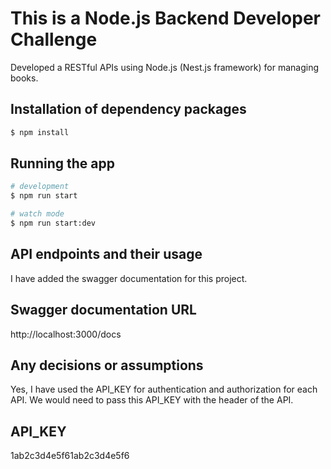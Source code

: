 # This is a Node.js Backend Developer Challenge

Developed a RESTful APIs using Node.js (Nest.js framework) for managing books.

## Installation of dependency packages

```bash
$ npm install

```

## Running the app

```bash
# development
$ npm run start

# watch mode
$ npm run start:dev

```

## API endpoints and their usage

I have added the swagger documentation for this project.

## Swagger documentation URL

http://localhost:3000/docs

## Any decisions or assumptions

Yes, I have used the API_KEY for authentication and authorization for each API. We would need to pass this API_KEY with the header of the API.

## API_KEY

1ab2c3d4e5f61ab2c3d4e5f6
